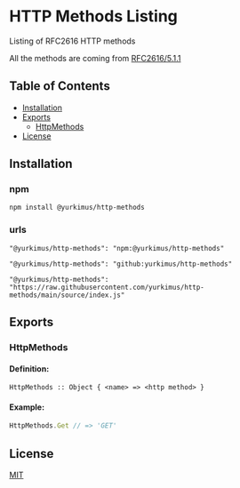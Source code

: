 # HTTP Methods Listing

Listing of RFC2616 HTTP methods

All the methods are coming from
[RFC2616/5.1.1](https://www.rfc-editor.org/rfc/rfc2616#section-5.1.1)

## Table of Contents

- [Installation](#installation)
- [Exports](#exports)
  - [HttpMethods](#httpmethods)
- [License](#license)

## Installation

### npm

```
npm install @yurkimus/http-methods
```

### urls

```
"@yurkimus/http-methods": "npm:@yurkimus/http-methods"
```

```
"@yurkimus/http-methods": "github:yurkimus/http-methods"
```

```
"@yurkimus/http-methods": "https://raw.githubusercontent.com/yurkimus/http-methods/main/source/index.js"
```

## Exports

### HttpMethods

#### Definition:

```
HttpMethods :: Object { <name> => <http method> }
```

#### Example:

```javascript
HttpMethods.Get // => 'GET'
```

## License

[MIT](LICENSE)
